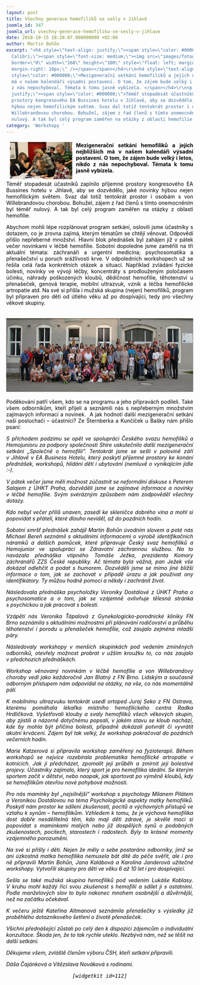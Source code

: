 ```yaml
---
layout: post
title: Všechny generace hemofiliků se sešly v Jihlavě
joomla_id: 347
joomla_url: vsechny-generace-hemofiliku-se-sesly-v-jihlave
date: 2018-10-15 18:28:07.000000000 +02:00
author: Martin Bohůn
excerpt: "<h4 style=\"text-align: justify;\"><span style=\"color: #000000; font-family:
  Calibri;\"><span style=\"font-size: medium;\"><img src=\"images/fotogalerie/workshopy/jihlava-2018/05.jpg\"
  border=\"0\" width=\"168\" height=\"100\" style=\"float: left; margin-left: 10px;
  margin-right: 10px;\" /></span></span></h4>\r\n<h4 style=\"text-align: justify;\"><span
  style=\"color: #000000;\">Mezigenerační setkání hemofiliků a jejich nejbližších
  má v našem kalendáři výsadní postavení. O tom, že zájem bude velký i letos, nikdo
  z nás nepochyboval. Témata k tomu jasně vybízela. </span></h4>\r\n<p style=\"text-align:
  justify;\"><span style=\"color: #000000;\">Téměř stopadesát účastníků zaplnilo příjemné
  prostory kongresového EA Bussines hotelu v Jihlavě, aby se dozvědělo, jaké novinky
  hýbou nejen hemofilickým světem. Svaz dal totiž tentokrát prostor i osobám s von
  Willebrandovou chorobou. Bohužel, zájem z řad členů s tímto onemocněním byl téměř
  nulový. A tak byl celý program zaměřen na otázky z oblasti hemofilie.</span></p>"
category: 'Workshopy '
---
```

<h4 style="text-align: justify;"><span style="color: #000000; font-family: Calibri;"><span style="font-size: medium;"><img src="images/fotogalerie/workshopy/jihlava-2018/05.jpg" border="0" width="168" height="100" style="float: left; margin-left: 10px; margin-right: 10px;" /></span></span></h4>

<h4 style="text-align: justify;"><span style="color: #000000;">Mezigenerační setkání hemofiliků a jejich nejbližších má v našem kalendáři výsadní postavení. O tom, že zájem bude velký i letos, nikdo z nás nepochyboval. Témata k tomu jasně vybízela. </span></h4>

<p style="text-align: justify;"><span style="color: #000000;">Téměř stopadesát účastníků zaplnilo příjemné prostory kongresového EA Bussines hotelu v Jihlavě, aby se dozvědělo, jaké novinky hýbou nejen hemofilickým světem. Svaz dal totiž tentokrát prostor i osobám s von Willebrandovou chorobou. Bohužel, zájem z řad členů s tímto onemocněním byl téměř nulový. A tak byl celý program zaměřen na otázky z oblasti hemofilie.</span></p>



<p style="text-align: justify;"><span style="color: #000000;">Abychom mohli lépe rozplánovat program setkání, oslovili jsme účastníky s dotazem, co je zrovna zajímá, kterým tématům se chtějí věnovat. Odpovědí přišlo nepřeberné množství. Hlavní blok přednášek byl zahájen již v pátek večer novinkami v léčbě hemofilie. Sobotní dopoledne jsme zaměřili na tři aktuální témata: záchranáři a urgentní medicína; psychosomatika a přenašečství u poruch srážlivosti krve. V odpoledních workshopech už se řešila celá řada konkrétních otázek a situací. Například zvládání fyzické bolesti, novinky ve vývoji léčby, koncentráty s prodlouženým poločasem účinku, náhrady poškozených kloubů, dědičnost hemofilie, těhotenství u přenašeček, genová terapie, mobilní ultrazvuk, vznik a léčba hemofilické artropatie atd. Na své si přišla i mužská skupina (nejen) hemofiliků, program byl připraven pro děti od útlého věku až po dospívající, tedy pro všechny věkové skupiny.</span> <span style="color: #000000; font-family: Calibri;"><span style="font-size: medium;"> <br /></span></span></p>

<p style="text-align: center;"><span style="color: #000000; font-family: Calibri;"><span style="font-size: medium;"> <a href="images/fotogalerie/workshopy/jihlava-2018/jihlava_2/40.jpg" title="Mezigenerační setkání Jihlava 2018"><img src="images/fotogalerie/workshopy/jihlava-2018/jihlava_2/40.jpg" border="0" alt="" width="640" height="198" /></a></span></span></p>

<p style="text-align: justify;"><span style="color: #000000;">Poděkování patří všem, kdo se na programu a jeho přípravách podíleli. Také všem odborníkům, kteří přijeli a seznámili nás s nepřeberným množstvím zajímavých informací a novinek.  A jak hodnotí další mezigenerační setkání naši posluchači – účastníci? Ze Šternberka a Kunčiček u Bašky nám přišlo psaní:</span></p>

<p style="text-align: justify;"><em><span style="color: #000000;">S příchodem podzimu se opět ve spolupráci Českého svazu hemofiliků a Hemojunioru za podpory společnosti Shire uskutečnilo další mezigenerační setkání „Společně o hemofilii“. Tentokrát jsme se sešli v polovině září v Jihlavě v EA Business Hotelu, který poskytl příjemné prostory ke konání přednášek, workshopů, hlídání dětí i ubytování (nemluvě o vynikajícím jídle :-).</span></em></p>

<p style="text-align: justify;"><em><span style="color: #000000;">V pátek večer jsme měli možnost zúčastnit se neformální diskuse s Peterem Salajem z ÚHKT Praha, dozvěděli jsme se zajímavé informace a novinky v léčbě hemofilie. Svým svérázným způsobem nám zodpověděl všechny dotazy.</span></em></p>

<p style="text-align: justify;"><em><span style="color: #000000;">Kdo nebyl večer příliš unaven, zasedl ke skleničce dobrého vína a mohl si popovídat s přáteli, které dlouho neviděl, až do pozdních hodin.</span></em></p>

<p style="text-align: justify;"><em><span style="color: #000000;">Sobotní smršť přednášek zahájil Martin Bohůn úvodním slovem a poté nás Michael Bereň seznámil s aktuálními informacemi o výrobě identifikačních náramků a dalších pomůcek, které připravuje Český svaz hemofiliků a Hemojunior ve spolupráci se Zdravotní záchrannou službou. Na to navázala přednáška vtipného Tomáše Ježka, prezidenta Komory záchranářů ZZS České republiky. Ač témata byla vážná, pan Ježek vše dokázal odlehčit a podat s humorem. Dozvěděli jsme se mimo jiné bližší informace o tom, jak se zachovat v případě úrazu a jak používat ony identifikátory. Ty můžou hodně pomoci a někdy i zachránit život.</span></em></p>

<p style="text-align: justify;"><em><span style="color: #000000;">Následovala přednáška psycholožky Veroniky Dostálové z ÚHKT Praha o psychosomatice a o tom, jak se vzájemně ovlivňuje tělesná stránka s psychickou a jak pracovat s bolestí.</span></em></p>

<p style="text-align: justify;"><em><span style="color: #000000;">Vzápětí nás Veronika Ťápalová z Gynekologicko-porodnické kliniky FN Brno seznámila s aktuálními možnostmi při plánování rodičovství a průběhu těhotenství i porodu u přenašeček hemofilie, což zaujalo zejména mladší páry.</span></em></p>

<p style="text-align: justify;"><em><span style="color: #000000;">Následovaly workshopy v menších skupinkách pod vedením zmíněných odborníků, otevřely možnost probrat v užším kroužku to, co nás zaujalo v předchozích přednáškách. </span></em></p>

<p style="text-align: justify;"><em><span style="color: #000000;">Workshop věnovaný novinkám v léčbě hemofilie a von Willebrandovy choroby vedl jako každoročně Jan Blatný z FN Brno. Lidským a současně odborným přístupem nám odpovídal na otázky, na vše, co nás momentálně pálí.</span></em></p>

<p style="text-align: justify;"><em><span style="color: #000000;">K mobilnímu ultrazvuku tentokrát usedl ortoped Juraj Seko z FN Ostrava, kterému pomáhala lékařka místního hemofilického centra Radka Hrdličková. Vyšetřovali klouby a svaly hemofiliků všech věkových skupin, aby zjistili a názorně dotyčnému popsali, v jakém stavu se kloub nachází, kde by mohla být příčina bolesti, případně dokázali potvrdit či vyvrátit akutní krvácení. Zájem byl tak velký, že workshop pokračoval do pozdních večerních hodin.   </span></em></p>

<p style="text-align: justify;"><em><span style="color: #000000;">Marie Katzerová si připravila workshop zaměřený na fyzioterapii. Během workshopů se nejvíce rozebírala problematika hemofilické artropatie v kotnících. Jak ji předcházet, zpomalit její průběh a zmírnit její bolestivé projevy. Účastníky zajímalo, který sport je pro hemofilika ideální. Se kterým sportem začít v dětství, nebo naopak, jak sportovat po výměně kloubů, kdy se hemofilikům otevřou nové pohybové možnosti.</span></em></p>

<p style="text-align: justify;"><em><span style="color: #000000;">Pro nás maminky byl „nejsilnější“ workshop s psychology Milanem Pilátem a Veronikou Dostálovou na téma Psychologické aspekty matky hemofiliků. Poskytl nám prostor ke sdílení zkušeností, pocitů a výchovných přístupů ve vztahu k synům – hemofilikům. Vzhledem k tomu, že je výchova hemofilika dost dobře nesdělitelná těm, kdo mají děti zdravé, je skvělé moci si popovídat s maminkami malých nebo již dospělých synů o podobných zkušenostech, pocitech, starostech i radostech. Byly to krásné momenty vzájemného porozumění.</span></em></p>

<p style="text-align: justify;"><em><span style="color: #000000;">Na své si přišly i děti. Nejen že měly o sebe postaráno odborníky, jimž se ani úzkostná matka hemofilika nemusela bát dítě do péče svěřit, ale i pro ně připravili Martin Bohůn, Jana Kalábová a Karolína Janderová užitečné workshopy. Vytvořili skupiny pro děti ve věku 6 až 10 let i pro dospívající.</span></em></p>

<p style="text-align: justify;"><em><span style="color: #000000;">Sešla se také mužská skupina hemofiliků pod vedením Lukáše Koblasy. V kruhu mohl každý říci svou zkušenost s hemofilií a sdílet ji s ostatními. Podle manželových slov to bylo nakonec mnohem osobnější a důvěrnější, než na začátku očekával. </span></em></p>

<p style="text-align: justify;"><em><span style="color: #000000;">K večeru ještě Kateřina Altmanová seznámila přenašečky s výsledky již proběhlého dotazníkového šetření o životě přenašeček.</span></em></p>

<p style="text-align: justify;"><em><span style="color: #000000;">Všichni přednášející zůstali po celý den k dispozici zájemcům o individuální konzultace. Škoda jen, že to tak rychle uteklo. Nezbývá nám, než se těšit na další setkání.     </span></em></p>

<p style="text-align: justify;"><em><span style="color: #000000;">Děkujeme všem, zvláště členům výboru ČSH, kteří setkání připravili.</span></em></p>

<p style="text-align: justify;"><em><span style="color: #000000;">Dáša Čajánková a Vítězslava Nováková s rodinami.</span></em></p>

<p style="text-align: center;"><em><span style="color: #000000; font-family: Calibri; font-size: medium;"><code>[widgetkit id=112]</code><br /></span></em></p>
